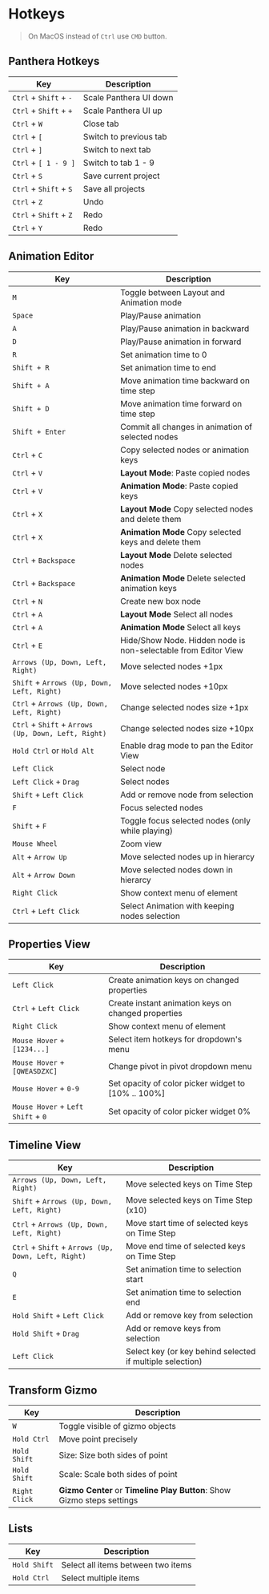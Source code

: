 # Hotkeys

> On MacOS instead of `Ctrl` use `CMD` button.

## Panthera Hotkeys

| Key | Description |
| --- | --- |
| `Ctrl` + `Shift` + `-` | Scale Panthera UI down |
| `Ctrl` + `Shift` + `+` | Scale Panthera UI up |
| `Ctrl` + `W` | Close tab |
| `Ctrl` + `[` | Switch to previous tab |
| `Ctrl` + `]` | Switch to next tab |
| `Ctrl` + `[ 1 - 9 ]` | Switch to tab 1 - 9 |
| `Ctrl` + `S` | Save current project |
| `Ctrl` + `Shift` + `S` | Save all projects |
| `Ctrl` + `Z` | Undo |
| `Ctrl` + `Shift` + `Z` | Redo |
| `Ctrl` + `Y` | Redo |

## Animation Editor

| Key | Description |
| --- | --- |
| `M` | Toggle between Layout and Animation mode |
| `Space` | Play/Pause animation |
| `A` | Play/Pause animation in backward |
| `D` | Play/Pause animation in forward |
| `R` | Set animation time to 0 |
| `Shift + R` | Set animation time to end |
| `Shift + A` | Move animation time backward on time step |
| `Shift + D` | Move animation time forward on time step |
| `Shift + Enter` | Commit all changes in animation of selected nodes |
| `Ctrl` + `C` | Copy selected nodes or animation keys |
| `Ctrl` + `V` | **Layout Mode**: Paste copied nodes |
| `Ctrl` + `V` | **Animation Mode**: Paste copied keys |
| `Ctrl` + `X` | **Layout Mode** Copy selected nodes and delete them |
| `Ctrl` + `X` | **Animation Mode** Copy selected keys and delete them |
| `Ctrl` + `Backspace` | **Layout Mode** Delete selected nodes |
| `Ctrl` + `Backspace` | **Animation Mode** Delete selected animation keys |
| `Ctrl` + `N` | Create new box node |
| `Ctrl` + `A` | **Layout Mode** Select all nodes |
| `Ctrl` + `A` | **Animation Mode** Select all keys |
| `Ctrl` + `E` | Hide/Show Node. Hidden node is non-selectable from Editor View |
| `Arrows (Up, Down, Left, Right)` | Move selected nodes +1px |
| `Shift` + `Arrows (Up, Down, Left, Right)` | Move selected nodes +10px |
| `Ctrl` + `Arrows (Up, Down, Left, Right)` | Change selected nodes size +1px |
| `Ctrl` + `Shift` + `Arrows (Up, Down, Left, Right)` | Change selected nodes size +10px |
| `Hold Ctrl` or `Hold Alt` | Enable drag mode to pan the Editor View |
| `Left Click` | Select node |
| `Left Click` + `Drag` | Select nodes |
| `Shift` + `Left Click` | Add or remove node from selection |
| `F` | Focus selected nodes |
| `Shift` + `F` | Toggle focus selected nodes (only while playing) |
| `Mouse Wheel` | Zoom view |
| `Alt` + `Arrow Up` | Move selected nodes up in hierarcy |
| `Alt` + `Arrow Down` | Move selected nodes down in hierarcy |
| `Right Click` | Show context menu of element |
| `Ctrl` + `Left Click` | Select Animation with keeping nodes selection |

## Properties View

| Key | Description |
| --- | --- |
| `Left Click` | Create animation keys on changed properties |
| `Ctrl` + `Left Click` | Create instant animation keys on changed properties |
| `Right Click` | Show context menu of element |
| `Mouse Hover` + `[1234...]` | Select item hotkeys for dropdown's menu |
| `Mouse Hover` + `[QWEASDZXC]` | Change pivot in pivot dropdown menu |
| `Mouse Hover` + `0-9` | Set opacity of color picker widget to [10% .. 100%] |
| `Mouse Hover` + `Left Shift` + `0` | Set opacity of color picker widget 0% |

## Timeline View

| Key | Description |
| --- | --- |
| `Arrows (Up, Down, Left, Right)` | Move selected keys on Time Step |
| `Shift` + `Arrows (Up, Down, Left, Right)` | Move selected keys on Time Step (x10) |
| `Ctrl` + `Arrows (Up, Down, Left, Right)` | Move start time of selected keys on Time Step |
| `Ctrl` + `Shift` + `Arrows (Up, Down, Left, Right)` | Move end time of selected keys on Time Step |
| `Q` | Set animation time to selection start |
| `E` | Set animation time to selection end |
| `Hold Shift` + `Left Click` | Add or remove key from selection |
| `Hold Shift` + `Drag` | Add or remove keys from selection |
| `Left Click` | Select key (or key behind selected if multiple selection) |

## Transform Gizmo

| Key | Description |
| --- | --- |
| `W` | Toggle visible of gizmo objects |
| `Hold Ctrl` | Move point precisely |
| `Hold Shift` | Size: Size both sides of point |
| `Hold Shift` | Scale: Scale both sides of point |
| `Right Click` | **Gizmo Center** or **Timeline Play Button**: Show Gizmo steps settings |

## Lists

| Key | Description |
| --- | --- |
| `Hold Shift` | Select all items between two items |
| `Hold Ctrl` | Select multiple items |
